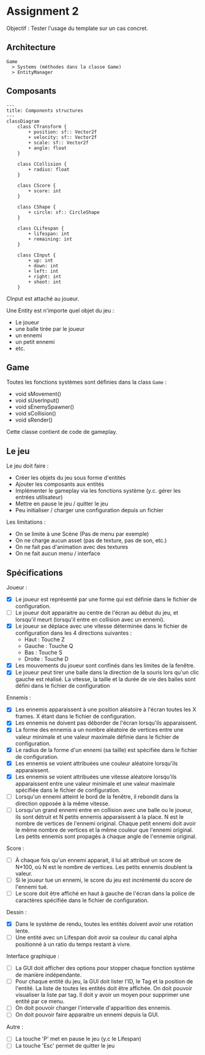 # Assignment 2

Objectif : Tester l'usage du template sur un cas concret.

## Architecture

```
Game
  > Systems (méthodes dans la classe Game)
  > EntityManager
```

## Composants

```mermaid
---
title: Components structures
---
classDiagram
    class CTransform {
        + position: sf:: Vector2f
        + velocity: sf:: Vector2f
        + scale: sf:: Vector2f
        + angle: float
    }

    class CCollision {
        + radius: float
    }

    class CScore {
        + score: int
    }

    class CShape {
        + circle: sf:: CircleShape
    }

    class CLifespan {
        + lifespan: int
        + remaining: int
    }

    class CInput {
        + up: int
        + down: int
        + left: int
        + right: int
        + shoot: int
    }
```

CInput est attaché au joueur.

Une Entity est n'importe quel objet du jeu :

- Le joueur
- une balle tirée par le joueur
- un ennemi
- un petit ennemi
- etc.


## Game

Toutes les fonctions systèmes sont définies dans la class `Game` :

- void sMovement()
- void sUserInput()
- void sEnemySpawner()
- void sCollision()
- void sRender()

Cette classe contient de code de gameplay.

## Le jeu

Le jeu doit faire :

- Créer les objets du jeu sous forme d'entités
- Ajouter les composants aux entités
- Implémenter le gameplay via les fonctions système (y.c. gérer les entrées utilisateur)
- Mettre en pause le jeu / quitter le jeu
- Peu initialiser / charger une configuration depuis un fichier

Les limitations :

- On se limite à une Scène (Pas de menu par exemple)
- On ne charge aucun asset (pas de texture, pas de son, etc.)
- On ne fait pas d'animation avec des textures
- On ne fait aucun menu / interface

## Spécifications

Joueur :

- [x] Le joueur est représenté par une forme qui est définie dans le fichier de configuration.
- [ ] Le joueur doit apparaitre au centre de l'écran au début du jeu, et lorsqu'il meurt (lorsqu'il entre en
  collision avec un ennemi).
- [x] Le joueur se déplace avec une vitesse déterminée dans le fichier de configuration dans les 4 directions
  suivantes :
    + Haut : Touche Z
    + Gauche : Touche Q
    + Bas : Touche S
    + Droite : Touche D
- [x] Les mouvements du joueur sont confinés dans les limites de la fenêtre.
- [x] Le joueur peut tirer une balle dans la direction de la souris lors qu'un clic gauche est réalisé. La vitesse,
  la taille et la durée de vie des balles sont défini dans le fichier de configuration

Ennemis :

- [x] Les ennemis apparaissent à une position aléatoire à l'écran toutes les X frames. X étant dans le fichier de
  configuration.
- [x] Les ennemis ne doivent pas déborder de l'écran lorsqu'ils apparaissent.
- [x] La forme des ennemis a un nombre aléatoire de vertices entre une valeur minimale et une valeur maximale
  définie dans le fichier de configuration.
- [x] Le radius de la forme d'un ennemi (sa taille) est spécifiée dans le fichier de configuration.
- [x] Les ennemis se voient attribuées une couleur aléatoire lorsqu'ils apparaissent.
- [x] Les ennemis se voient attribuées une vitesse aléatoire lorsqu'ils apparaissent entre une valeur minimale et
  une valeur maximale spécifiée dans le fichier de configuration.
- [ ] Lorsqu'un ennemi atteint le bord de la fenêtre, il rebondit dans la direction opposée à la même vitesse.
- [ ] Lorsqu'un grand ennemi entre en collision avec une balle ou le joueur, ils sont détruit et N petits ennemis
  apparaissent à la place. N est le nombre de vertices de l'ennemi original. Chaque petit ennemi doit avoir
  le même nombre de vertices et la même couleur que l'ennemi original. Les petits ennemis sont propagés à chaque
  angle de l'ennemie original.

Score :

- [ ] À chaque fois qu'un ennemi apparait, il lui ait attribué un score de N*100, où N est le nombre de vertices. Les
  petits ennemis doublent la valeur.
- [ ] Si le joueur tue un ennemi, le score du jeu est incrémenté du score de l'ennemi tué.
- [ ] Le score doit être affiché en haut à gauche de l'écran dans la police de caractères spécifiée dans le fichier de
  configuration.

Dessin :

- [x] Dans le système de rendu, toutes les entités doivent avoir une rotation lente.
- [ ] Une entité avec un Lifespan doit avoir sa couleur du canal alpha positionné à un ratio du temps restant à vivre.

Interface graphique :

- [ ] La GUI doit afficher des options pour stopper chaque fonction système de manière indépendante.
- [ ] Pour chaque entité du jeu, la GUI doit lister l'ID, le Tag et la position de l'entité. La liste de toutes
  les entités doit être affichée. On doit pouvoir visualiser la liste par tag. Il doit y avoir un moyen pour
  supprimer une entité par ce menu.
- [ ] On doit pouvoir changer l'intervalle d'apparition des ennemis.
- [ ] On doit pouvoir faire apparaitre un ennemi depuis la GUI.

Autre :

- [ ] La touche 'P' met en pause le jeu (y.c le Lifespan)
- [ ] La touche 'Esc' permet de quitter le jeu
